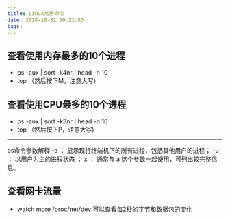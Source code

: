 ```yaml
---
title: Linux常用命令
date: 2018-10-31 10:21:53
tags:
---
```

## 查看使用内存最多的10个进程
- ps -aux | sort -k4nr | head -n 10
- top （然后按下M，注意大写）

## 查看使用CPU最多的10个进程
- ps -aux | sort -k3nr | head -n 10
- top （然后按下P，注意大写)
 ---
 ps命令参数解释
 -a ： 显示现行终端机下的所有进程，包括其他用户的进程；
 -u ： 以用户为主的进程状态 ；
 x ： 通常与 a 这个参数一起使用，可列出较完整信息。

 ## 查看网卡流量
 - watch more /proc/net/dev  可以查看每2秒的字节和数据包的变化
